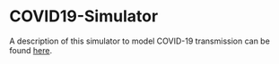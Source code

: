 # COVID19-Simulator

A description of this simulator to model COVID-19 transmission can be found [here](https://michaelsyao.com/projects/dimensions-of-coronavirus/index.html).
